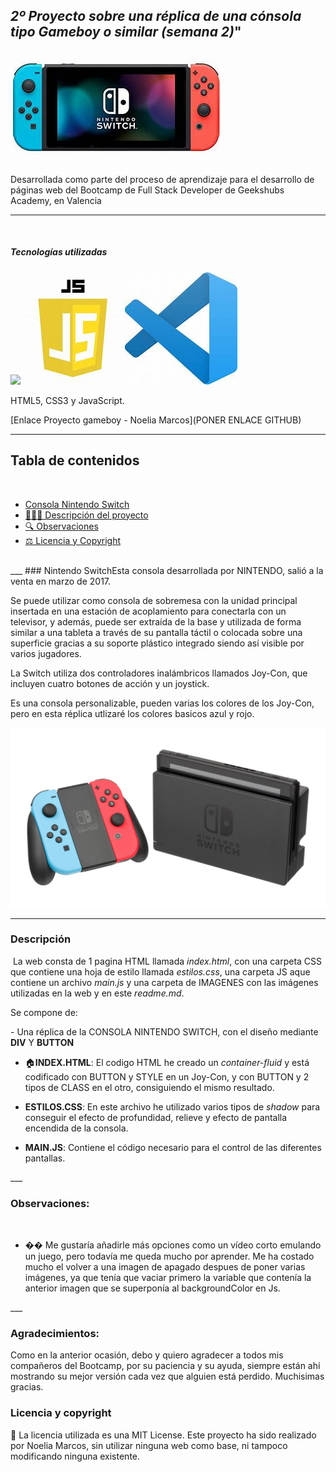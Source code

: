 ## _2º Proyecto sobre una réplica de una cónsola tipo Gameboy o similar (semana 2)_"

​
<img src="./imagenes/consola.jfif">

<p text-align="justify">Desarrollada como parte del proceso de aprendizaje para el desarrollo de páginas web del Bootcamp de Full Stack Developer de Geekshubs Academy, en Valencia</p>

___
​<br>
<h5> Tecnologías utilizadas</h5>
<img src="./IMAGENES/iconos1.jfif">
<img src="./IMAGENES/iconoJs.jfif">
<img src="./imagenes/iconoVisual.jfif">
​
<p>HTML5, CSS3 y JavaScript.</p>
​
[Enlace Proyecto gameboy - Noelia Marcos](PONER ENLACE GITHUB)
​

___
## Tabla de contenidos
​​
- [Consola Nintendo Switch ](#Nintendo-Switch)
- [👩🏻‍💻 Descripción del proyecto](#Descripción)
- [🔍 Observaciones](#Observaciones)
- [⚖️ Licencia y Copyright](#licencia-y-copyright)
<br>
​
___
### Nintendo Switch
​Esta consola desarrollada por NINTENDO, salió a la venta en  marzo de 2017.

Se puede utilizar como consola de sobremesa con la unidad principal insertada en una estación de acoplamiento para conectarla con un televisor, y además, puede ser extraída de la base y utilizada de forma similar a una tableta a través de su pantalla táctil o colocada sobre una superficie gracias a su soporte plástico integrado siendo así visible por varios jugadores.

La Switch utiliza dos controladores inalámbricos llamados Joy-Con, que incluyen cuatro botones de acción y un joystick.

Es una consola personalizable, pueden varias los colores de los Joy-Con, pero en esta réplica utlizaré los colores basicos azul y rojo.

<img src="./imagenes/Nintendo-con-base.jpg">

___
### Descripción
​
La web consta de 1 pagina HTML llamada *index.html*, con una carpeta CSS que contiene una hoja de estilo llamada *estilos.css*, una carpeta JS aque contiene un archivo *main.js* y una carpeta de IMAGENES con las imágenes utilizadas en la web y en este *readme.md*.


Se compone de:

​- Una réplica de la CONSOLA NINTENDO SWITCH, con el diseño mediante **DIV** Y **BUTTON**

- 🏠**INDEX.HTML**: El codigo HTML he creado un _container-fluid_ y está codificado con BUTTON y STYLE en un Joy-Con, y con BUTTON y 2 tipos de CLASS en el otro, consiguiendo el mismo resultado.

- **ESTILOS.CSS**: En este archivo he utilizado varios tipos de _shadow_ para conseguir el efecto de profundidad, relieve y efecto de pantalla encendida de la consola.

- **MAIN.JS**: Contiene el código necesario para el control de las diferentes pantallas.
​

​___

### Observaciones: 
​
- �� Me gustaría añadirle más opciones como un vídeo corto emulando un juego, pero todavía me queda mucho por aprender.
Me ha costado mucho el volver a una imagen de apagado despues de poner varias imágenes, ya que tenía que vaciar primero la variable que contenía la anterior imagen que se superponía al backgroundColor en Js.


​___

### Agradecimientos:

Como en la anterior ocasión, debo y quiero agradecer a todos mis compañeros del Bootcamp, por su paciencia y su ayuda, siempre están ahí mostrando su mejor versión cada vez que alguien está perdido.
Muchisimas gracias.

### Licencia y copyright
📝 La licencia utilizada es una MIT License.
Este proyecto ha sido realizado por Noelia Marcos, sin utilizar ninguna web como base, ni tampoco modificando ninguna existente.
